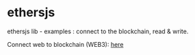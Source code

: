 # ethersjs
ethersjs lib - examples : connect to the blockchain, read &amp; write.

Connect web to blockchain (WEB3): [here](https://github.com/sol-app/ethersjs/tree/main/connect) 
